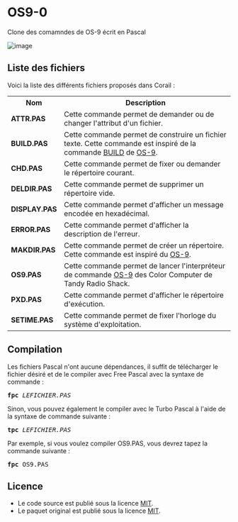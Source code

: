 # OS9-0
Clone des comamndes de OS-9 écrit en Pascal

![image](https://user-images.githubusercontent.com/11842176/160869302-3bc16cf6-ef68-4752-83a9-822abcf0ba89.png)

<h2>Liste des fichiers</h2>

Voici la liste des différents fichiers proposés dans Corail :

<table>
		<tr>
			<th>Nom</th>
			<th>Description</th>	
		</tr>
		<tr>
			<td><b>ATTR.PAS</b></td>
			<td>Cette commande permet de demander ou de changer l'attribut d'un fichier.</td>
		</tr>
      <tr>
			<td><b>BUILD.PAS</b></td>
			<td>Cette commande permet de construire un fichier texte. Cette commande est inspiré de la commande <a href="https://www.gladir.com/OS/OS9/build.htm">BUILD</a> de <a href="https://www.gladir.com/OS/OS9/intro.htm">OS-9</a>.</td>
		</tr>		
	   <tr>
			<td><b>CHD.PAS</b></td>
			<td>Cette commande permet de fixer ou demander le répertoire courant.</td>
		</tr>	
	   <tr>
			<td><b>DELDIR.PAS</b></td>
			<td>Cette commande permet de supprimer un répertoire vide.</td>
		</tr>
     <tr>
			<td><b>DISPLAY.PAS</b></td>
			<td>Cette commande permet d'afficher un message encodée en hexadécimal.</td>
		</tr>
	    <tr>
			<td><b>ERROR.PAS</b></td>
			<td>Cette commande permet d'afficher la description de l'erreur.</td>
		</tr>
	   <tr>
			<td><b>MAKDIR.PAS</b></td>
			<td>Cette commande permet de créer un répertoire. Cette commande est inspiré du <a href="https://www.gladir.com/OS/OS9/intro.htm">OS-9</a>.</td>
		</tr>	
    <tr>
			<td><b>OS9.PAS</b></td>
			<td>Cette commande permet de lancer l'interpréteur de commande <a href="https://www.gladir.com/OS/OS9/intro.htm">OS-9</a> des Color Computer de Tandy Radio Shack.</td>
		</tr>
	   <tr>
			<td><b>PXD.PAS</b></td>
			<td>Cette commande permet d'afficher le répertoire d'exécution.</td>
		</tr>
    <tr>
			<td><b>SETIME.PAS</b></td>
			<td>Cette commande permet de fixer l'horloge du système d'exploitation.</td>
		</tr>	
	</table>
	

<h2>Compilation</h2>
	
Les fichiers Pascal n'ont aucune dépendances, il suffit de télécharger le fichier désiré et de le compiler avec Free Pascal avec la syntaxe de commande  :

<pre><b>fpc</b> <i>LEFICHIER.PAS</i></pre>
	
Sinon, vous pouvez également le compiler avec le Turbo Pascal à l'aide de la syntaxe de commande suivante :	

<pre><b>tpc</b> <i>LEFICHIER.PAS</i></pre>
	
Par exemple, si vous voulez compiler OS9.PAS, vous devrez tapez la commande suivante :

<pre><b>fpc</b> OS9.PAS</pre>
	
<h2>Licence</h2>
<ul>
 <li>Le code source est publié sous la licence <a href="https://github.com/gladir/OS9-0/blob/master/LICENSE">MIT</a>.</li>
 <li>Le paquet original est publié sous la licence <a href="https://github.com/gladir/OS9-0/blob/master/LICENSE">MIT</a>.</li>
</ul>

